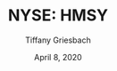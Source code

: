 ---
type: "report"
paper: "HMSY_Tiffany_Griesbach.pdf"
author: "Tiffany Griesbach"
company: "HMS Holdings Corp."
date: "April 8, 2020"
summary: "HMS Holdings Corp. (“HMS”)  is a healthcare information systems company operating in the United States. HMS provides a variety of data analytics and cost containment services for its customers, which include government-sponsored healthcare programs such as Medicare and Medicaid, as well as commercial health plans and private employers. Through its suite of offerings, HMS helps its customers save billions of dollars annually while helping the public lead healthier lives.  "
title: "NYSE: HMSY"
---